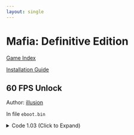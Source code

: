 ```yaml
---
layout: single
---
```


# Mafia: Definitive Edition

[Game Index](/patch/#ps4)

[Installation Guide](https://illusion0001.github.io/install-instructions/)

## 60 FPS Unlock

Author: [illusion](https://twitter.com/illusion0002)

In file `eboot.bin`

<details>
<summary>Code 1.03 (Click to Expand)</summary>

{% highlight yml %}
- game: "Mafia: Definitive Edition"
  app_ver: "01.03"
  patch_ver: "1.0"
  name: "60 FPS Unlock"
  author: "illusion"
  note: "CPU/GPU Limited. For use with 9th generation of game consoles."
  arch: generic_orbis
  enabled: False # Todo: move this to a separate file
  patch_list:
        - [ bytes, 0x2D2E2A1, "EB 05 90" ]
{% endhighlight %}

</details>
